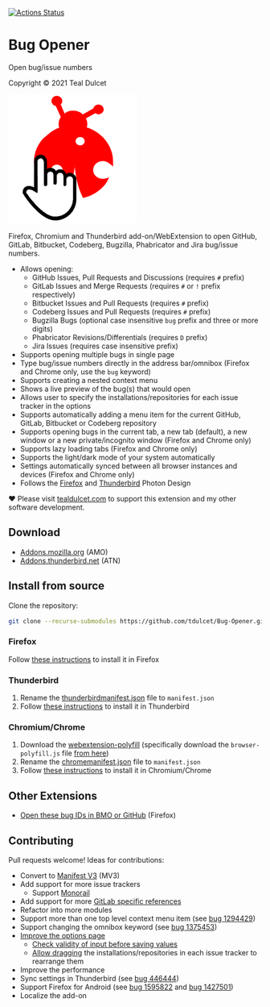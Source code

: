 [![Actions Status](https://github.com/tdulcet/Bug-Opener/actions/workflows/ci.yml/badge.svg?branch=main)](https://github.com/tdulcet/Bug-Opener/actions/workflows/ci.yml)

# Bug Opener
Open bug/issue numbers

Copyright © 2021 Teal Dulcet

![](icons/logo.png)

Firefox, Chromium and Thunderbird add-on/WebExtension to open GitHub, GitLab, Bitbucket, Codeberg, Bugzilla, Phabricator and Jira bug/issue numbers.

* Allows opening:
	* GitHub Issues, Pull Requests and Discussions (requires `#` prefix)
	* GitLab Issues and Merge Requests (requires `#` or `!` prefix respectively)
	* Bitbucket Issues and Pull Requests (requires `#` prefix)
	* Codeberg Issues and Pull Requests (requires `#` prefix)
	* Bugzilla Bugs (optional case insensitive `bug` prefix and three or more digits)
	* Phabricator Revisions/Differentials (requires `D` prefix)
	* Jira Issues (requires case insensitive prefix)
* Supports opening multiple bugs in single page
* Type bug/issue numbers directly in the address bar/omnibox (Firefox and Chrome only, use the `bug` keyword)
* Supports creating a nested context menu
* Shows a live preview of the bug(s) that would open
* Allows user to specify the installations/repositories for each issue tracker in the options
* Supports automatically adding a menu item for the current GitHub, GitLab, Bitbucket or Codeberg repository
* Supports opening bugs in the current tab, a new tab (default), a new window or a new private/incognito window (Firefox and Chrome only)
* Supports lazy loading tabs (Firefox and Chrome only)
* Supports the light/dark mode of your system automatically
* Settings automatically synced between all browser instances and devices (Firefox and Chrome only)
* Follows the [Firefox](https://design.firefox.com/photon) and [Thunderbird](https://style.thunderbird.net/) Photon Design

❤️ Please visit [tealdulcet.com](https://www.tealdulcet.com/) to support this extension and my other software development.

## Download

* [Addons.mozilla.org](https://addons.mozilla.org/firefox/addon/bug-opener/) (AMO)
* [Addons.thunderbird.net](https://addons.thunderbird.net/thunderbird/addon/bug-opener/) (ATN)

## Install from source

Clone the repository:
```bash
git clone --recurse-submodules https://github.com/tdulcet/Bug-Opener.git
```

### Firefox

Follow [these instructions](https://extensionworkshop.com/documentation/develop/temporary-installation-in-firefox/) to install it in Firefox

### Thunderbird

1. Rename the [thunderbirdmanifest.json](thunderbirdmanifest.json) file to `manifest.json`
2. Follow [these instructions](https://developer.thunderbird.net/add-ons/hello-world-add-on#installing) to install it in Thunderbird

### Chromium/Chrome

1. Download the [webextension-polyfill](https://github.com/mozilla/webextension-polyfill) (specifically download the `browser-polyfill.js` file [from here](https://unpkg.com/webextension-polyfill/dist/))
2. Rename the [chromemanifest.json](chromemanifest.json) file to `manifest.json`
3. Follow [these instructions](https://developer.chrome.com/docs/extensions/get-started/tutorial/hello-world) to install it in Chromium/Chrome

## Other Extensions

* [Open these bug IDs in BMO or GitHub](https://github.com/ddurst/bugme) (Firefox)

## Contributing

Pull requests welcome! Ideas for contributions:

* Convert to [Manifest V3](https://extensionworkshop.com/documentation/develop/manifest-v3-migration-guide/) (MV3)
* Add support for more issue trackers
	* Support [Monorail](https://chromium.googlesource.com/infra/infra/+/main/appengine/monorail/doc/userguide/power-users.md#autolinking)
* Add support for more [GitLab specific references](https://docs.gitlab.com/ee/user/markdown.html?tab=Rendered+Markdown#gitlab-specific-references)
* Refactor into more modules
* Support more than one top level context menu item (see [bug 1294429](https://bugzilla.mozilla.org/show_bug.cgi?id=1294429))
* Support changing the omnibox keyword (see [bug 1375453](https://bugzilla.mozilla.org/show_bug.cgi?id=1375453))
* [Improve the options page](https://github.com/TinyWebEx/AutomaticSettings/issues/15)
	* [Check validity of input before saving values](https://github.com/TinyWebEx/AutomaticSettings/issues/14)
	* [Allow dragging](https://developer.mozilla.org/docs/Web/API/HTML_Drag_and_Drop_API) the installations/repositories in each issue tracker to rearrange them
* Improve the performance
* Sync settings in Thunderbird (see [bug 446444](https://bugzilla.mozilla.org/show_bug.cgi?id=446444))
* Support Firefox for Android (see [bug 1595822](https://bugzilla.mozilla.org/show_bug.cgi?id=1595822) and [bug 1427501](https://bugzilla.mozilla.org/show_bug.cgi?id=1427501))
* Localize the add-on
